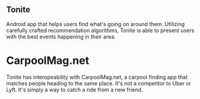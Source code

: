 Tonite
------

Android app that helps users find what's going on around them. Utilizing carefully crafted recommendation algorithms, Tonite is able to present users with the best events happening in their area.

# CarpoolMag.net

Tonite has interopeability with CarpoolMag.net, a carpool finding app that matches people heading to the same place. It's not a competitor to Uber or Lyft. It's simply a way to catch a ride from a new friend.


